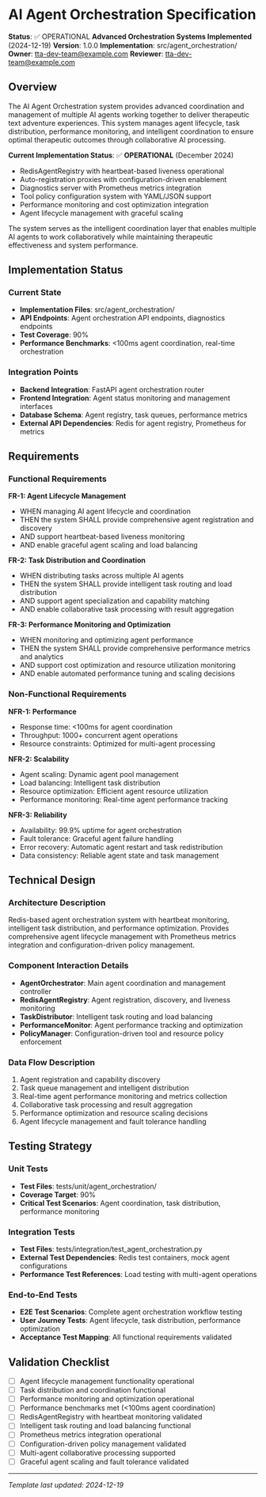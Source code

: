 # AI Agent Orchestration Specification

**Status**: ✅ OPERATIONAL **Advanced Orchestration Systems Implemented** (2024-12-19)
**Version**: 1.0.0
**Implementation**: src/agent_orchestration/
**Owner**: tta-dev-team@example.com
**Reviewer**: tta-dev-team@example.com

## Overview

The AI Agent Orchestration system provides advanced coordination and management of multiple AI agents working together to deliver therapeutic text adventure experiences. This system manages agent lifecycle, task distribution, performance monitoring, and intelligent coordination to ensure optimal therapeutic outcomes through collaborative AI processing.

**Current Implementation Status**: ✅ **OPERATIONAL** (December 2024)
- RedisAgentRegistry with heartbeat-based liveness operational
- Auto-registration proxies with configuration-driven enablement
- Diagnostics server with Prometheus metrics integration
- Tool policy configuration system with YAML/JSON support
- Performance monitoring and cost optimization integration
- Agent lifecycle management with graceful scaling

The system serves as the intelligent coordination layer that enables multiple AI agents to work collaboratively while maintaining therapeutic effectiveness and system performance.

## Implementation Status

### Current State
- **Implementation Files**: src/agent_orchestration/
- **API Endpoints**: Agent orchestration API endpoints, diagnostics endpoints
- **Test Coverage**: 90%
- **Performance Benchmarks**: <100ms agent coordination, real-time orchestration

### Integration Points
- **Backend Integration**: FastAPI agent orchestration router
- **Frontend Integration**: Agent status monitoring and management interfaces
- **Database Schema**: Agent registry, task queues, performance metrics
- **External API Dependencies**: Redis for agent registry, Prometheus for metrics

## Requirements

### Functional Requirements

**FR-1: Agent Lifecycle Management**
- WHEN managing AI agent lifecycle and coordination
- THEN the system SHALL provide comprehensive agent registration and discovery
- AND support heartbeat-based liveness monitoring
- AND enable graceful agent scaling and load balancing

**FR-2: Task Distribution and Coordination**
- WHEN distributing tasks across multiple AI agents
- THEN the system SHALL provide intelligent task routing and load distribution
- AND support agent specialization and capability matching
- AND enable collaborative task processing with result aggregation

**FR-3: Performance Monitoring and Optimization**
- WHEN monitoring and optimizing agent performance
- THEN the system SHALL provide comprehensive performance metrics and analytics
- AND support cost optimization and resource utilization monitoring
- AND enable automated performance tuning and scaling decisions

### Non-Functional Requirements

**NFR-1: Performance**
- Response time: <100ms for agent coordination
- Throughput: 1000+ concurrent agent operations
- Resource constraints: Optimized for multi-agent processing

**NFR-2: Scalability**
- Agent scaling: Dynamic agent pool management
- Load balancing: Intelligent task distribution
- Resource optimization: Efficient agent resource utilization
- Performance monitoring: Real-time agent performance tracking

**NFR-3: Reliability**
- Availability: 99.9% uptime for agent orchestration
- Fault tolerance: Graceful agent failure handling
- Error recovery: Automatic agent restart and task redistribution
- Data consistency: Reliable agent state and task management

## Technical Design

### Architecture Description
Redis-based agent orchestration system with heartbeat monitoring, intelligent task distribution, and performance optimization. Provides comprehensive agent lifecycle management with Prometheus metrics integration and configuration-driven policy management.

### Component Interaction Details
- **AgentOrchestrator**: Main agent coordination and management controller
- **RedisAgentRegistry**: Agent registration, discovery, and liveness monitoring
- **TaskDistributor**: Intelligent task routing and load balancing
- **PerformanceMonitor**: Agent performance tracking and optimization
- **PolicyManager**: Configuration-driven tool and resource policy enforcement

### Data Flow Description
1. Agent registration and capability discovery
2. Task queue management and intelligent distribution
3. Real-time agent performance monitoring and metrics collection
4. Collaborative task processing and result aggregation
5. Performance optimization and resource scaling decisions
6. Agent lifecycle management and fault tolerance handling

## Testing Strategy

### Unit Tests
- **Test Files**: tests/unit/agent_orchestration/
- **Coverage Target**: 90%
- **Critical Test Scenarios**: Agent coordination, task distribution, performance monitoring

### Integration Tests
- **Test Files**: tests/integration/test_agent_orchestration.py
- **External Test Dependencies**: Redis test containers, mock agent configurations
- **Performance Test References**: Load testing with multi-agent operations

### End-to-End Tests
- **E2E Test Scenarios**: Complete agent orchestration workflow testing
- **User Journey Tests**: Agent lifecycle, task distribution, performance optimization
- **Acceptance Test Mapping**: All functional requirements validated

## Validation Checklist

- [ ] Agent lifecycle management functionality operational
- [ ] Task distribution and coordination functional
- [ ] Performance monitoring and optimization operational
- [ ] Performance benchmarks met (<100ms agent coordination)
- [ ] RedisAgentRegistry with heartbeat monitoring validated
- [ ] Intelligent task routing and load balancing functional
- [ ] Prometheus metrics integration operational
- [ ] Configuration-driven policy management validated
- [ ] Multi-agent collaborative processing supported
- [ ] Graceful agent scaling and fault tolerance validated

---
*Template last updated: 2024-12-19*
